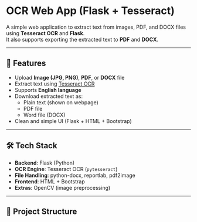 # OCR Web App (Flask + Tesseract)

A simple web application to extract text from images, PDF, and DOCX files using **Tesseract OCR** and **Flask**.  
It also supports exporting the extracted text to **PDF** and **DOCX**.

---

## 🚀 Features
- Upload **Image (JPG, PNG)**, **PDF**, or **DOCX** file
- Extract text using [Tesseract OCR](https://github.com/tesseract-ocr/tesseract)
- Supports **English language**
- Download extracted text as:
  - Plain text (shown on webpage)
  - PDF file
  - Word file (DOCX)
- Clean and simple UI (Flask + HTML + Bootstrap)

---

## 🛠️ Tech Stack
- **Backend**: Flask (Python)
- **OCR Engine**: Tesseract OCR (`pytesseract`)
- **File Handling**: python-docx, reportlab, pdf2image
- **Frontend**: HTML + Bootstrap
- **Extras**: OpenCV (image preprocessing)

---

## 📂 Project Structure
